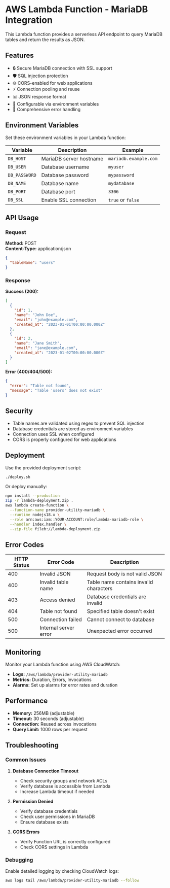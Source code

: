 # AWS Lambda Function - MariaDB Integration

This Lambda function provides a serverless API endpoint to query MariaDB tables and return the results as JSON.

## Features

- 🔒 Secure MariaDB connection with SSL support
- 🛡️ SQL injection protection
- 🌐 CORS-enabled for web applications
- ⚡ Connection pooling and reuse
- 📊 JSON response format
- 🔧 Configurable via environment variables
- 📝 Comprehensive error handling

## Environment Variables

Set these environment variables in your Lambda function:

| Variable | Description | Example |
|----------|-------------|---------|
| `DB_HOST` | MariaDB server hostname | `mariadb.example.com` |
| `DB_USER` | Database username | `myuser` |
| `DB_PASSWORD` | Database password | `mypassword` |
| `DB_NAME` | Database name | `mydatabase` |
| `DB_PORT` | Database port | `3306` |
| `DB_SSL` | Enable SSL connection | `true` or `false` |

## API Usage

### Request

**Method:** POST  
**Content-Type:** application/json

```json
{
  "tableName": "users"
}
```

### Response

**Success (200):**
```json
[
  {
    "id": 1,
    "name": "John Doe",
    "email": "john@example.com",
    "created_at": "2023-01-01T00:00:00.000Z"
  },
  {
    "id": 2,
    "name": "Jane Smith",
    "email": "jane@example.com",
    "created_at": "2023-01-02T00:00:00.000Z"
  }
]
```

**Error (400/404/500):**
```json
{
  "error": "Table not found",
  "message": "Table 'users' does not exist"
}
```

## Security

- Table names are validated using regex to prevent SQL injection
- Database credentials are stored as environment variables
- Connection uses SSL when configured
- CORS is properly configured for web applications

## Deployment

Use the provided deployment script:

```bash
./deploy.sh
```

Or deploy manually:

```bash
npm install --production
zip -r lambda-deployment.zip .
aws lambda create-function \
  --function-name provider-utility-mariadb \
  --runtime nodejs18.x \
  --role arn:aws:iam::YOUR-ACCOUNT:role/lambda-mariadb-role \
  --handler index.handler \
  --zip-file fileb://lambda-deployment.zip
```

## Error Codes

| HTTP Status | Error Code | Description |
|-------------|------------|-------------|
| 400 | Invalid JSON | Request body is not valid JSON |
| 400 | Invalid table name | Table name contains invalid characters |
| 403 | Access denied | Database credentials are invalid |
| 404 | Table not found | Specified table doesn't exist |
| 500 | Connection failed | Cannot connect to database |
| 500 | Internal server error | Unexpected error occurred |

## Monitoring

Monitor your Lambda function using AWS CloudWatch:

- **Logs:** `/aws/lambda/provider-utility-mariadb`
- **Metrics:** Duration, Errors, Invocations
- **Alarms:** Set up alarms for error rates and duration

## Performance

- **Memory:** 256MB (adjustable)
- **Timeout:** 30 seconds (adjustable)
- **Connection:** Reused across invocations
- **Query Limit:** 1000 rows per request

## Troubleshooting

### Common Issues

1. **Database Connection Timeout**
   - Check security groups and network ACLs
   - Verify database is accessible from Lambda
   - Increase Lambda timeout if needed

2. **Permission Denied**
   - Verify database credentials
   - Check user permissions in MariaDB
   - Ensure database exists

3. **CORS Errors**
   - Verify Function URL is correctly configured
   - Check CORS settings in Lambda

### Debugging

Enable detailed logging by checking CloudWatch logs:

```bash
aws logs tail /aws/lambda/provider-utility-mariadb --follow
```

